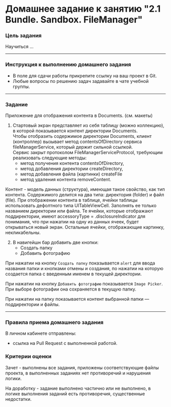 # Домашнее задание к занятию "2.1 Bundle. Sandbox. FileManager"

### Цель задания

Научиться ...

---

### Инструкция к выполнению домашнего задания  
* В поле для сдачи работы прикрепите ссылку на ваш проект в Git.
* Любые вопросы по решению задач задавайте в чате учебной группы.

---

### Задание

Приложение для отображения контента в Documents. (см. макеты)  
1. Стартовый экран представляет из себя таблицу (можно коллекцию), в которой показывается контент директории Documents.   
Чтобы отобразить содержимое директории Documents, клиент (контроллер) вызывает метод contentsOfDirectory сервиса fileManagerService, который держит сильной ссылкой.  
Сервис закрыт протоколом FileManagerServiceProtocol, требующим реализовать следующие методы: 
    - метод получения контента contentsOfDirectory, 
    - метод добавления директории createDirectory, 
    - метод добавления файла (картинки) createFile 
    - метод удаления контента removeContent.  

Контент - модель данных (структура), имеющая такое свойство, как тип контента. Содержимого делится на два типа: директория (folder) и файл (file). 
При отображении контента в таблице, ячейки таблицы использовать дефолтного типа UITableViewCell. Заполнять ее только названием директории или файла. Те ячейки, которые отображают поддиректории, имеют accessoryType = .disclosureIndicator для понимания, что при нажатии на одну из данных ячеек, будет открываться новый экран. Остальные ячейки, отображающие картинку, некликабельны. 

2. В навигейшн бар добавить две кнопки:
    * Создать папку
    * Добавить фотографию

При нажатии на кнопку `Создать папку` показывается `alert` для ввода названия папки и кнопками отмены и создания, по нажатии на которую создается папка с введенным именем в текущей директории. 

При нажатии на кнопку `Добавить фотографию` показывается `Image Picker`. При выборе фотографии она сохраняется в текущую папку.

При нажатии на папку показывается контент выбранной папки — поддиректории и файлы.

---

### Правила приема домашнего задания

В личном кабинете отправлены:

- ссылка на Pull Request с выполненной работой.

### Критерии оценки

Зачет - выполнены все задания, приложены соответствующие файлы проекта, в выполненных заданиях нет противоречий и нарушения логики.

На доработку - задание выполнено частично или не выполнено, в логике выполнения заданий есть противоречия, существенные недостатки.

